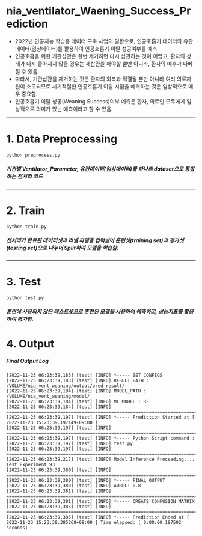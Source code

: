 # nia_ventilator_Waening_Success_Prediction

* 2022년 인공지능 학습용 데이터 구축 사업의 일환으로, 인공호흡기 데이터와 유관데이터(임상데이터)를 활용하여 인공호흡기 이탈 성공여부를 예측
* 인공호흡을 위한 기관삽관은 한번 제거하면 다시 삽관하는 것이 어렵고, 환자의 상태가 다시 좋아지지 않을 경우는 재삽관을 해야할 뿐만 아니라, 환자의 예후가 나빠질 수 있음.
* 따라서, 기관삽관을 제거하는 것은 환자의 회복과 직결될 뿐만 아니라 여러 의료자원이 소모되므로 시기적절한 인공호흡기 이탈 시점을 예측하는 것은 임상적으로 매우 중요함.
* 인공호흡기 이탈 성공(Weaning Success)여부 예측은 환자, 의료인 모두에게 임상적으로 의미가 있는 예측이라고 할 수 있음.


----


# 1. Data Preprocessing
    python preprocess.py

##### 기관별 Ventilator_Parameter, 유관데이터(임상데이터)를 하나의 dataset으로 통합하는 전처리 코드
---

# 2. Train
    python train.py 

##### 전처리가 완료된 데이터셋과 라벨 파일을 입력받아 훈련셋(training set)과 평가셋(testing set)으로 나누어 Split하여 모델을 학습함.
---

# 3. Test
    python test.py

##### 훈련에 사용되지 않은 테스트셋으로 훈련된 모델을 사용하여 예측하고, 성능지표를 활용하여 평가함.

# 4. Output

##### Final Output Log

    [2022-11-23 06:23:39,183] [test] [INFO] *----- SET CONFIGS
    [2022-11-23 06:23:39,183] [test] [INFO] RESULT_PATH : /VOLUME/nia_vent_weaning/output/pred_result/
    [2022-11-23 06:23:39,184] [test] [INFO] MODEL_PATH : /VOLUME/nia_vent_weaning/model/
    [2022-11-23 06:23:39,184] [test] [INFO] ML_MODEL : RF
    [2022-11-23 06:23:39,184] [test] [INFO] ====================================================================================================
    [2022-11-23 06:23:39,197] [test] [INFO] *----- Prediction Started at [ 2022-11-23 15:23:39.197149+09:00 ]
    [2022-11-23 06:23:39,197] [test] [INFO] ====================================================================================================
    [2022-11-23 06:23:39,197] [test] [INFO] *----- Python Script command :
    [2022-11-23 06:23:39,197] [test] [INFO] test.py
    [2022-11-23 06:23:39,197] [test] [INFO] ====================================================================================================
    [2022-11-23 06:23:39,217] [test] [INFO] Model Inference Proceeding.... Test Experiment 93
    [2022-11-23 06:23:39,380] [test] [INFO] ====================================================================================================
    [2022-11-23 06:23:39,380] [test] [INFO] *----- FINAL OUTPUT
    [2022-11-23 06:23:39,380] [test] [INFO] AUROC: 0.8
    [2022-11-23 06:23:39,381] [test] [INFO] ====================================================================================================
    [2022-11-23 06:23:39,381] [test] [INFO] *----- CREATE CONFUSION MATRIX
    [2022-11-23 06:23:39,385] [test] [INFO] ====================================================================================================
    [2022-11-23 06:23:39,385] [test] [INFO] *----- Prediction Ended at [ 2022-11-23 15:23:39.385268+09:00 ] Time elapsed: [ 0:00:00.187502 seconds]